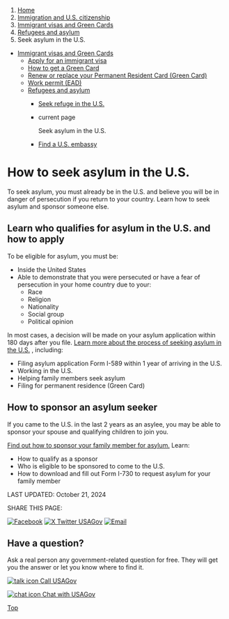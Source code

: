 1. [Home](/)
2. [Immigration and U.S. citizenship](/immigration-and-citizenship)
3. [Immigrant visas and Green Cards](/green-card-permanent-resident-immigrant-visa)
4. [Refugees and asylum](/refugee-and-asylum)
5. Seek asylum in the U.S.

* [Immigrant visas and Green Cards](/green-card-permanent-resident-immigrant-visa)
  + [Apply for an immigrant visa](/visas)
  + [How to get a Green Card](/how-to-get-green-card)
  + [Renew or replace your Permanent Resident Card (Green Card)](/renew-green-card)
  + [Work permit (EAD)](/work-permit-ead)
  + [Refugees and asylum](/refugee-and-asylum)
    - [Seek refuge in the U.S.](/refugee)
    - current page

      Seek asylum in the U.S.
    - [Find a U.S. embassy](/find-embassy)

How to seek asylum in the U.S.
==============================

To seek asylum, you must already be in the U.S. and believe you will be in danger of persecution if you return to your country. Learn how to seek asylum and sponsor someone else.

**Learn who qualifies for asylum in the U.S. and how to apply**
---------------------------------------------------------------

To be eligible for asylum, you must be:

* Inside the United States
* Able to demonstrate that you were persecuted or have a fear of persecution in your home country due to your:
  + Race
  + Religion
  + Nationality
  + Social group
  + Political opinion

In most cases, a decision will be made on your asylum application within 180 days after you file.
[Learn more about the process of seeking asylum in the U.S.](https://www.uscis.gov/humanitarian/refugees-and-asylum/asylum)
, including:

* Filing asylum application Form I-589 within 1 year of arriving in the U.S.
* Working in the U.S.
* Helping family members seek asylum
* Filing for permanent residence (Green Card)

**How to sponsor an asylum seeker**
-----------------------------------

If you came to the U.S. in the last 2 years as an asylee, you may be able to sponsor your spouse and qualifying children to join you.

[Find out how to sponsor your family member for asylum.](https://www.uscis.gov/family/family-of-refugees-and-asylees)
Learn:

* How to qualify as a sponsor
* Who is eligible to be sponsored to come to the U.S.
* How to download and fill out Form I-730 to request asylum for your family member

LAST UPDATED:
October 21, 2024

SHARE THIS PAGE:

[![Facebook](/themes/custom/usagov/images/social-media-icons/Facebook_Icon.svg)](https://www.facebook.com/sharer/sharer.php?u=https://www.usa.gov/asylum&v=3)
[![X Twitter USAGov](/themes/custom/usagov/images/social-media-icons/X_Twitter_Icon.svg?version=2)](https://twitter.com/intent/tweet?source=webclient&text=https://www.usa.gov/asylum)
[![Email](/themes/custom/usagov/images/social-media-icons/Email_Icon.svg?version=2)](mailto:?subject=https://www.usa.gov/asylum)

Have a question?
----------------

Ask a real person any government-related question for free. They will get you the answer or let you know where to find it.

[![talk icon](/themes/custom/usagov/images/ICONS_talk.png)
Call USAGov](/phone)

[![chat icon](/themes/custom/usagov/images/ICONS_chat.png)
Chat with USAGov](/chat)

[Top](#main-content)